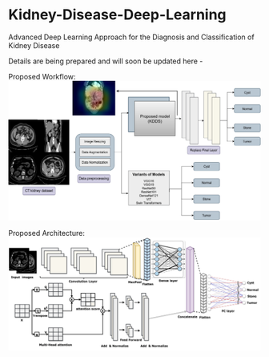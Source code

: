 # Kidney-Disease-Deep-Learning
Advanced Deep Learning Approach for the Diagnosis and Classification of Kidney Disease

Details are being prepared and will soon be updated here - 


Proposed Workflow:
![Proposed Workflow](project_updates/2.jpg) 

Proposed Architecture:
![Proposed Architecture](project_updates/1.jpg) 
